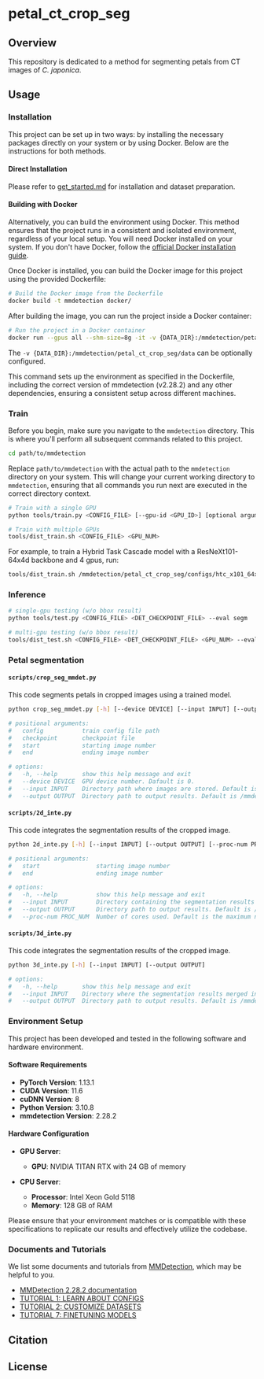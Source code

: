# petal_ct_crop_seg

## Overview
This repository is dedicated to a method for segmenting petals from CT images of *C. japonica*.

## Usage
### Installation
This project can be set up in two ways: by installing the necessary packages directly on your system or by using Docker. Below are the instructions for both methods.

#### Direct Installation
Please refer to [get_started.md](https://mmdetection.readthedocs.io/en/v2.28.2/get_started.html#installation) for installation and dataset preparation.

#### Building with Docker

Alternatively, you can build the environment using Docker. This method ensures that the project runs in a consistent and isolated environment, regardless of your local setup. You will need Docker installed on your system. If you don't have Docker, follow the [official Docker installation guide](https://docs.docker.com/get-docker/).

Once Docker is installed, you can build the Docker image for this project using the provided Dockerfile:

```bash
# Build the Docker image from the Dockerfile
docker build -t mmdetection docker/
```

After building the image, you can run the project inside a Docker container:

```bash
# Run the project in a Docker container
docker run --gpus all --shm-size=8g -it -v {DATA_DIR}:/mmdetection/petal_ct_crop_seg/data mmdetection
```

The `-v {DATA_DIR}:/mmdetection/petal_ct_crop_seg/data` can be optionally configured.

This command sets up the environment as specified in the Dockerfile, including the correct version of mmdetection (v2.28.2) and any other dependencies, ensuring a consistent setup across different machines.

### Train
Before you begin, make sure you navigate to the `mmdetection` directory. This is where you'll perform all subsequent commands related to this project.

```bash
cd path/to/mmdetection
```

Replace `path/to/mmdetection` with the actual path to the `mmdetection` directory on your system. This will change your current working directory to `mmdetection`, ensuring that all commands you run next are executed in the correct directory context.

```bash
# Train with a single GPU
python tools/train.py <CONFIG_FILE> [--gpu-id <GPU_ID>] [optional arguments]

# Train with multiple GPUs
tools/dist_train.sh <CONFIG_FILE> <GPU_NUM> 
```

For example, to train a Hybrid Task Cascade model with a ResNeXt101-64x4d backbone and 4 gpus, run:
```bash
tools/dist_train.sh /mmdetection/petal_ct_crop_seg/configs/htc_x101_64x4d_fpn_16x1_crop-rotate_50e_adam_coco_segm.py 4
```

### Inference
```bash
# single-gpu testing (w/o bbox result)
python tools/test.py <CONFIG_FILE> <DET_CHECKPOINT_FILE> --eval segm

# multi-gpu testing (w/o bbox result)
tools/dist_test.sh <CONFIG_FILE> <DET_CHECKPOINT_FILE> <GPU_NUM> --eval segm
```

### Petal segmentation
#### `scripts/crop_seg_mmdet.py`
This code segments petals in cropped images using a trained model.

```bash
python crop_seg_mmdet.py [-h] [--device DEVICE] [--input INPUT] [--output OUTPUT] config checkpoint start end

# positional arguments:
#   config           train config file path
#   checkpoint       checkpoint file
#   start            starting image number
#   end              ending image number

# options:
#   -h, --help       show this help message and exit
#   --device DEVICE  GPU device number. Dafault is 0.
#   --input INPUT    Directory path where images are stored. Default is /mmdetection/petal_ct_crop_seg/data/volume_1
#   --output OUTPUT  Directory path to output results. Default is /mmdetection/petal_ct_crop_seg/crop_ct_seg
```

#### `scripts/2d_inte.py`
This code integrates the segmentation results of the cropped image.

```bash
python 2d_inte.py [-h] [--input INPUT] [--output OUTPUT] [--proc-num PROC_NUM] start end

# positional arguments:
#   start                starting image number
#   end                  ending image number

# options:
#   -h, --help           show this help message and exit
#   --input INPUT        Directory containing the segmentation results of the cropped image. Default is /mmdetection/petal_ct_crop_seg/data/crop_ct_seg
#   --output OUTPUT      Directory path to output results. Default is /mmdetection/petal_ct_crop_seg/data/2d_inte/
#   --proc-num PROC_NUM  Number of cores used. Default is the maximum number of cores that can be used.
```

#### `scripts/3d_inte.py`
This code integrates the segmentation results of the cropped image.

```bash
python 3d_inte.py [-h] [--input INPUT] [--output OUTPUT]

# options:
#   -h, --help       show this help message and exit
#   --input INPUT    Directory where the segmentation results merged in 2D are stored. Default is /mmdetection/petal_ct_crop_seg/data/2d_inte/
#   --output OUTPUT  Directory path to output results. Default is /mmdetection/petal_ct_crop_seg/data/3d_inte/
```

### Environment Setup

This project has been developed and tested in the following software and hardware environment.

#### Software Requirements
- **PyTorch Version**: 1.13.1
- **CUDA Version**: 11.6
- **cuDNN Version**: 8
- **Python Version**: 3.10.8
- **mmdetection Version**: 2.28.2

#### Hardware Configuration

- **GPU Server**: 
  - **GPU**: NVIDIA TITAN RTX with 24 GB of memory

- **CPU Server**: 
  - **Processor**: Intel Xeon Gold 5118
  - **Memory**: 128 GB of RAM

Please ensure that your environment matches or is compatible with these specifications to replicate our results and effectively utilize the codebase.

### Documents and Tutorials
We list some documents and tutorials from [MMDetection](https://github.com/open-mmlab/mmdetection), which may be helpful to you.

- [MMDetection 2.28.2 documentation](https://mmdetection.readthedocs.io/en/v2.28.2/)
- [TUTORIAL 1: LEARN ABOUT CONFIGS](https://mmdetection.readthedocs.io/en/v2.28.2/tutorials/config.html)
- [TUTORIAL 2: CUSTOMIZE DATASETS](https://mmdetection.readthedocs.io/en/v2.28.2/tutorials/customize_dataset.html)
- [TUTORIAL 7: FINETUNING MODELS](https://mmdetection.readthedocs.io/en/v2.28.2/tutorials/finetune.html)

## Citation

## License
